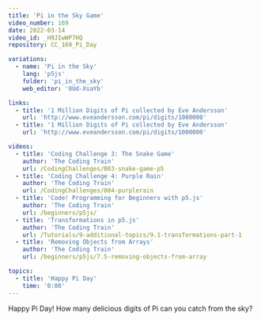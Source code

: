 ```yaml
---
title: 'Pi in the Sky Game'
video_number: 169
date: 2022-03-14
video_id: _H9JIwWP7HQ
repository: CC_169_Pi_Day

variations:
  - name: 'Pi in the Sky'
    lang: 'p5js'
    folder: 'pi_in_the_sky'
    web_editor: '0Ud-XsaYb'

links:
  - title: '1 Million Digits of Pi collected by Eve Andersson'
    url: 'http://www.eveandersson.com/pi/digits/1000000'
  - title: '1 Million Digits of Pi collected by Eve Andersson'
    url: 'http://www.eveandersson.com/pi/digits/1000000'

videos:
  - title: 'Coding Challenge 3: The Snake Game'
    author: 'The Coding Train'
    url: /CodingChallenges/003-snake-game-p5
  - title: 'Coding Challenge 4: Purple Rain'
    author: 'The Coding Train'
    url: /CodingChallenges/004-purplerain
  - title: 'Code! Programming for Beginners with p5.js'
    author: 'The Coding Train'
    url: /beginners/p5js/
  - title: 'Transformations in p5.js'
    author: 'The Coding Train'
    url: /Tutorials/9-additional-topics/9.1-transformations-part-1
  - title: 'Removing Objects from Arrays'
    author: 'The Coding Train'
    url: /beginners/p5js/7.5-removing-objects-from-array

topics:
  - title: 'Happy Pi Day'
    time: '0:00'
---
```


Happy Pi Day! How many delicious digits of Pi can you catch from the sky?
